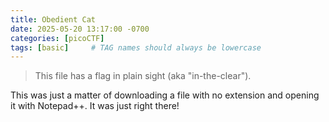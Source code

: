 ```yaml
---
title: Obedient Cat
date: 2025-05-20 13:17:00 -0700
categories: [picoCTF]
tags: [basic]     # TAG names should always be lowercase
---
```


> This file has a flag in plain sight (aka "in-the-clear").

This was just a matter of downloading a file with no extension and opening it with Notepad++. It was just right there!
